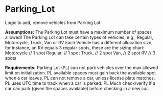 # Parking_Lot
 Logic to add, remove vehicles from Parking Lot

**Assumptions:**
The Parking Lot must have a maximum number of spaces allowed!
The Parking Lot can take certain types of vehicles, e.g., Regular, Motorcycle, Truck, Van  or RV
Each Vehicle has a different allocation size, for instance, an RV equals 3 regular spots, these are the sizing chart:
Motorcycle  	// 1 spot
Regular,    	// 1 spot
Truck,      	// 2 spot
Van,        		// 2 spot
RV			// 3 spots

**Requirements:**
Parking Lot (PL) can not park vehicles over the max allowed limit on initialization.
PL available spaces must gain back the available spot when a car leaves.
PL can not remove a car, unless license plate matches.
PL uses UTC time to track when a car is parked.
PL Much check/verify if a car can park (given the spaces available) before checking in a new car.
